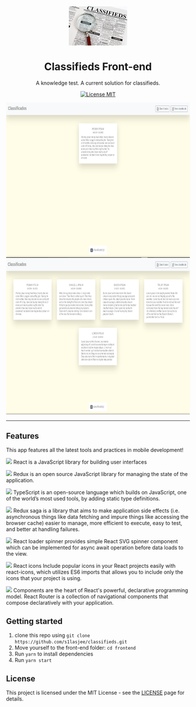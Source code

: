 
<h1 align="center">
<br>
  <img src="./images/classified.jpg" alt="Classifieds" width="160">
<br>
<br>
  Classifieds Front-end
</h1>

<p align="center">A knowledge test. A current solution for classifieds.</p>

<p align="center">
  <a href="https://opensource.org/licenses/MIT">
    <img src="https://img.shields.io/badge/License-MIT-blue.svg" alt="License MIT">
  </a>
</p>

<div>
  <img src="./images/demo1.png" alt="demo" height="425">
  <br />
  <img src="./images/demo2.png" alt="demo" height="425">
</div>

<hr />

## Features
This app features all the latest tools and practices in mobile development!

<img src="https://www.metaltoad.com/sites/default/files/styles/large_personal_photo_870x500_/public/2020-05/react-js-blog-header.png?itok=VbfDeSgJ" height="35" /> React is a JavaScript library for building user interfaces

<img src="https://redux.js.org/img/redux-logo-landscape.png" height="35" /> Redux is an open source JavaScript library for managing the state of the application.

<img src="https://upload.wikimedia.org/wikipedia/commons/thumb/4/4c/Typescript_logo_2020.svg/1200px-Typescript_logo_2020.svg.png" height="35" /> TypeScript is an open-source language which builds on JavaScript, one of the world’s most used tools, by adding static type definitions.

<img src="https://redux-saga.js.org/logo/0800/Redux-Saga-Logo-Landscape.png" height="20" /> Redux saga is a library that aims to make application side effects (i.e. asynchronous things like data fetching and impure things like accessing the browser cache) easier to manage, more efficient to execute, easy to test, and better at handling failures.

<img src="https://www.loginradius.com/blog/async/static/8b9b7fd9f1449699b8c7a09b270a185c/c40f8/css3-loading-spinner.png" height="30"> React loader spinner provides simple React SVG spinner component which can be implemented for async await operation before data loads to the view.

<img src="https://camo.githubusercontent.com/48d099290b4cb2d7937bcd96e8497cf1845b54a810a6432c70cf944b60b40c77/68747470733a2f2f7261776769742e636f6d2f676f72616e67616a69632f72656163742d69636f6e732f6d61737465722f72656163742d69636f6e732e737667" height="30"> React icons Include popular icons in your React projects easily with react-icons, which utilizes ES6 imports that allows you to include only the icons that your project is using.

<img src="https://camo.githubusercontent.com/bf32d0a71c170dbdb203c201579564f2cd7fc54a24720faad61af12c9605c6b5/68747470733a2f2f7265616374747261696e696e672e636f6d2f72656163742d726f757465722f616e64726f69642d6368726f6d652d313434783134342e706e67" height="30"> Components are the heart of React's powerful, declarative programming model. React Router is a collection of navigational components that compose declaratively with your application.

## Getting started

1. clone this repo using `git clone https://github.com/s1lasjee/classifieds.git`
2. Move yourself to the front-end folder: `cd frontend`
3. Run `yarn` to install dependencies
4. Run `yarn start`

## License

This project is licensed under the MIT License - see the [LICENSE](https://opensource.org/licenses/MIT) page for details.
